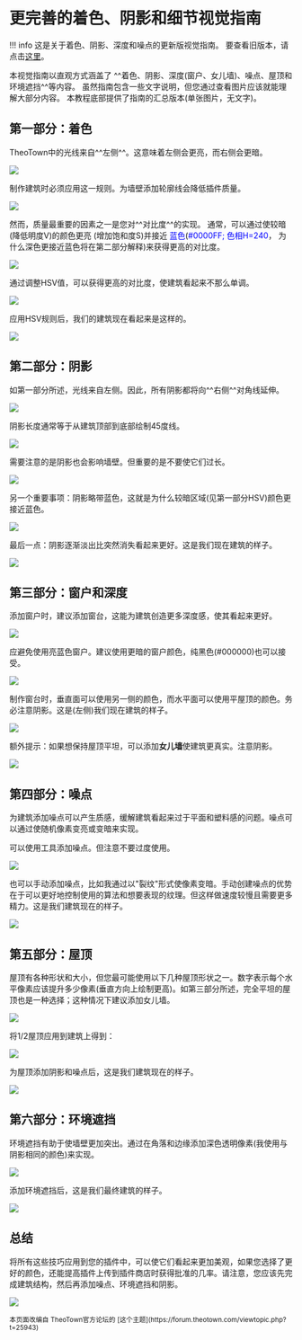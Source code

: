 # 更完善的着色、阴影和细节视觉指南

!!! info
    这是关于着色、阴影、深度和噪点的更新版视觉指南。
    要查看旧版本，请点击[这里](https://forum.theotown.com/viewtopic.php?t=13798)。

本视觉指南以直观方式涵盖了
^^着色、阴影、深度(窗户、女儿墙)、噪点、屋顶和环境遮挡^^等内容。
虽然指南包含一些文字说明，但您通过查看图片应该就能理解大部分内容。
本教程底部提供了指南的汇总版本(单张图片，无文字)。


## 第一部分：着色

TheoTown中的光线来自^^左侧^^。这意味着左侧会更亮，而右侧会更暗。

![](../../assets/guides/better-shading-guide/image1.png)

制作建筑时必须应用这一规则。为墙壁添加轮廓线会降低插件质量。

![](../../assets/guides/better-shading-guide/image2.png)

然而，质量最重要的因素之一是您对^^对比度^^的实现。
通常，可以通过使较暗(降低明度V)的颜色更亮
(增加饱和度S)并接近
<span style="color:#0000FF">蓝色</span>(<span style="color:#0000FF">#0000FF; 色相H=240</span>，
为什么深色更接近蓝色将在第二部分解释)来获得更高的对比度。

![](../../assets/guides/better-shading-guide/image3.png)

通过调整HSV值，可以获得更高的对比度，使建筑看起来不那么单调。

![](../../assets/guides/better-shading-guide/image4.png)

应用HSV规则后，我们的建筑现在看起来是这样的。

![](../../assets/guides/better-shading-guide/image5.png)

## 第二部分：阴影

如第一部分所述，光线来自左侧。因此，所有阴影都将向^^右侧^^对角线延伸。

![](../../assets/guides/better-shading-guide/image6.png)

阴影长度通常等于从建筑顶部到底部绘制45度线。

![](../../assets/guides/better-shading-guide/image7.png)

需要注意的是阴影也会影响墙壁。但重要的是不要使它们过长。

![](../../assets/guides/better-shading-guide/image8.png)

另一个重要事项：阴影略带蓝色，这就是为什么较暗区域(见第一部分HSV)颜色更接近蓝色。

![](../../assets/guides/better-shading-guide/image9.png)

最后一点：阴影逐渐淡出比突然消失看起来更好。这是我们现在建筑的样子。

![](../../assets/guides/better-shading-guide/image10.png)

## 第三部分：窗户和深度

添加窗户时，建议添加窗台，这能为建筑创造更多深度感，使其看起来更好。

![](../../assets/guides/better-shading-guide/image11.png)

应避免使用亮蓝色窗户。建议使用更暗的窗户颜色，纯黑色(#000000)也可以接受。

![](../../assets/guides/better-shading-guide/image12.png)

制作窗台时，垂直面可以使用另一侧的颜色，而水平面可以使用平屋顶的颜色。务必注意阴影。这是(左侧)我们现在建筑的样子。

![](../../assets/guides/better-shading-guide/image13.png)

额外提示：如果想保持屋顶平坦，可以添加**女儿墙**使建筑更真实。注意阴影。

![](../../assets/guides/better-shading-guide/image14.png)

## 第四部分：噪点

为建筑添加噪点可以产生质感，缓解建筑看起来过于平面和塑料感的问题。噪点可以通过使随机像素变亮或变暗来实现。

可以使用工具添加噪点。但注意不要过度使用。

![](../../assets/guides/better-shading-guide/image15.png)

也可以手动添加噪点，比如我通过以"裂纹"形式使像素变暗。手动创建噪点的优势在于可以更好地控制使用的算法和想要表现的纹理。但这样做速度较慢且需要更多精力。这是我们建筑现在的样子。

![](../../assets/guides/better-shading-guide/image16.png)

## 第五部分：屋顶

屋顶有各种形状和大小，但您最可能使用以下几种屋顶形状之一。数字表示每个水平像素应该提升多少像素(垂直方向上绘制更高)。如第三部分所述，完全平坦的屋顶也是一种选择；这种情况下建议添加女儿墙。

![](../../assets/guides/better-shading-guide/image17.png)

将1/2屋顶应用到建筑上得到：

![](../../assets/guides/better-shading-guide/image18.png)

为屋顶添加阴影和噪点后，这是我们建筑现在的样子。

![](../../assets/guides/better-shading-guide/image19.png)

## 第六部分：环境遮挡

环境遮挡有助于使墙壁更加突出。通过在角落和边缘添加深色透明像素(我使用与阴影相同的颜色)来实现。

![](../../assets/guides/better-shading-guide/image20.png)

添加环境遮挡后，这是我们最终建筑的样子。

![](../../assets/guides/better-shading-guide/image21.png)

## 总结

将所有这些技巧应用到您的插件中，可以使它们看起来更加美观，如果您选择了更好的颜色，还能提高插件上传到插件商店时获得批准的几率。请注意，您应该先完成建筑结构，然后再添加噪点、环境遮挡和阴影。

![](../../assets/guides/better-shading-guide/dbasics.png)

<sub>
本页面改编自
TheoTown官方论坛的
[这个主题](https://forum.theotown.com/viewtopic.php?t=25943)
</sub>
